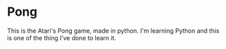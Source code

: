 # Pong
This is the Atari's Pong game, made in python. I'm learning Python and this is one of the thing I've done to learn it.

